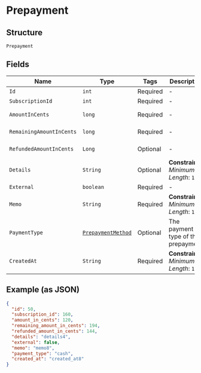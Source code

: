 
# Prepayment

## Structure

`Prepayment`

## Fields

| Name | Type | Tags | Description | Getter | Setter |
|  --- | --- | --- | --- | --- | --- |
| `Id` | `int` | Required | - | int getId() | setId(int id) |
| `SubscriptionId` | `int` | Required | - | int getSubscriptionId() | setSubscriptionId(int subscriptionId) |
| `AmountInCents` | `long` | Required | - | long getAmountInCents() | setAmountInCents(long amountInCents) |
| `RemainingAmountInCents` | `long` | Required | - | long getRemainingAmountInCents() | setRemainingAmountInCents(long remainingAmountInCents) |
| `RefundedAmountInCents` | `Long` | Optional | - | Long getRefundedAmountInCents() | setRefundedAmountInCents(Long refundedAmountInCents) |
| `Details` | `String` | Optional | **Constraints**: *Minimum Length*: `1` | String getDetails() | setDetails(String details) |
| `External` | `boolean` | Required | - | boolean getExternal() | setExternal(boolean external) |
| `Memo` | `String` | Required | **Constraints**: *Minimum Length*: `1` | String getMemo() | setMemo(String memo) |
| `PaymentType` | [`PrepaymentMethod`](../../doc/models/prepayment-method.md) | Optional | The payment type of the prepayment. | PrepaymentMethod getPaymentType() | setPaymentType(PrepaymentMethod paymentType) |
| `CreatedAt` | `String` | Required | **Constraints**: *Minimum Length*: `1` | String getCreatedAt() | setCreatedAt(String createdAt) |

## Example (as JSON)

```json
{
  "id": 50,
  "subscription_id": 160,
  "amount_in_cents": 120,
  "remaining_amount_in_cents": 194,
  "refunded_amount_in_cents": 144,
  "details": "details4",
  "external": false,
  "memo": "memo8",
  "payment_type": "cash",
  "created_at": "created_at8"
}
```

